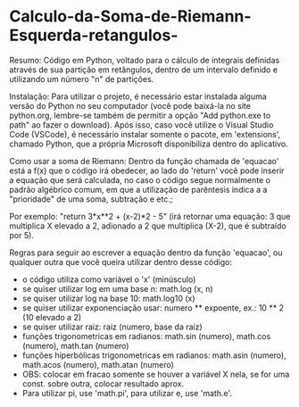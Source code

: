 # Calculo-da-Soma-de-Riemann-Esquerda-retangulos-
Resumo: Código em Python, voltado para o cálculo de integrais definidas através de sua partição em retângulos, dentro de um intervalo definido e utilizando um número "n" de partições.

Instalação: Para utilizar o projeto, é necessário estar instalada alguma versão do Python no seu computador (você pode baixá-la no site python.org, lembre-se também de permitir a opção "Add python.exe to path" ao fazer o download). Após isso, caso você utilize o Visual Studio Code (VSCode), é necessário instalar somente o pacote, em 'extensions', chamado Python, que a própria Microsoft disponibiliza dentro do aplicativo.

Como usar a soma de Riemann: Dentro da função chamada de 'equacao' está a f(x) que o código irá obedecer, ao lado do 'return' você pode inserir a equação que será calculada, no caso o código segue normalmente o padrão algébrico comum, em que a utilização de parêntesis indica a a "prioridade" de uma soma, subtração e etc.; 

Por exemplo: "return 3*x**2 + (x-2)*2 - 5" (irá retornar uma equação: 3 que multiplica X elevado a 2, adionado a 2 que multiplica (X-2), que é subtraído por 5).

Regras para seguir ao escrever a equação dentro da função 'equacao', ou qualquer outra que você queira utilizar dentro desse código:

- o código utiliza como variável o 'x' (minúsculo)
- se quiser utilizar log em uma base n: math.log (x, n)
- se quiser utilizar log na base 10: math.log10 (x) 
- se quiser utilizar exponenciação usar: numero ** expoente, ex.: 10 ** 2 (10 elevado a 2)
- se quiser utilizar raiz: raiz (numero, base da raiz)
- funções trigonometricas em radianos: math.sin (numero), math.cos (numero), math.tan (numero)
- funções hiperbólicas trigonometricas em radianos: math.asin (numero), math.acos (numero), math.atan (numero)
- OBS: colocar em fracao somente se houver a variável X nela, se for uma const. sobre outra, colocar resultado aprox.
- Para utilizar pi, use 'math.pi', para utilizar e, use 'math.e'.
